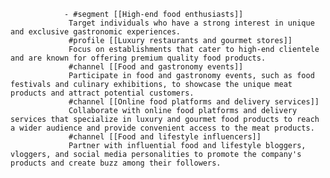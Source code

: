				- #segment [[High-end food enthusiasts]]
				 Target individuals who have a strong interest in unique and exclusive gastronomic experiences.
				 #profile [[Luxury restaurants and gourmet stores]]
				 Focus on establishments that cater to high-end clientele and are known for offering premium quality food products.
				 #channel [[Food and gastronomy events]]
				 Participate in food and gastronomy events, such as food festivals and culinary exhibitions, to showcase the unique meat products and attract potential customers.
				 #channel [[Online food platforms and delivery services]]
				 Collaborate with online food platforms and delivery services that specialize in luxury and gourmet food products to reach a wider audience and provide convenient access to the meat products.
				 #channel [[Food and lifestyle influencers]]
				 Partner with influential food and lifestyle bloggers, vloggers, and social media personalities to promote the company's products and create buzz among their followers.


